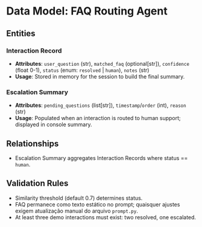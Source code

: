 # Data Model: FAQ Routing Agent

## Entities

### Interaction Record
- **Attributes**: `user_question` (str), `matched_faq` (optional[str]), `confidence` (float 0-1), `status` (enum: `resolved` | `human`), `notes` (str)
- **Usage**: Stored in memory for the session to build the final summary.

### Escalation Summary
- **Attributes**: `pending_questions` (list[str]), `timestamp`/`order` (int), `reason` (str)
- **Usage**: Populated when an interaction is routed to human support; displayed in console summary.

## Relationships
- Escalation Summary aggregates Interaction Records where status == `human`.

## Validation Rules
- Similarity threshold (default 0.7) determines status.
- FAQ permanece como texto estático no prompt; quaisquer ajustes exigem atualização manual do arquivo `prompt.py`.
- At least three demo interactions must exist: two resolved, one escalated.
